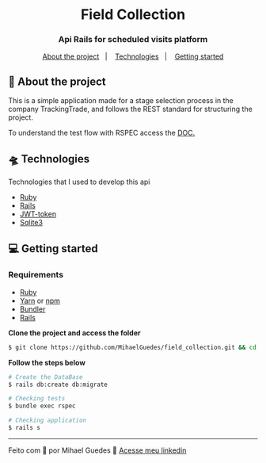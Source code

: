 <h1 align="center">
  Field Collection
</h1>

<h3 align="center">
  Api Rails for scheduled visits platform
</h3>

<p align="center">
  <a href="#-about-the-project">About the project</a>&nbsp;&nbsp;&nbsp;|&nbsp;&nbsp;&nbsp;
  <a href="#-technologies">Technologies</a>&nbsp;&nbsp;&nbsp;|&nbsp;&nbsp;&nbsp;
  <a href="#-getting-started">Getting started</a>
</p>


## 💼 About the project

<p>
  This is a simple application made for a stage selection process in the company TrackingTrade, and follows the REST standard for structuring the project.

  To understand the test flow with RSPEC access the [DOC.](https://docs.google.com/document/d/1WdtW-1PZuo-rZwZwVYhqqXq7KbTO9QN_YbUHKNYdxyI/edit?usp=sharing)
</p>

## 🛸 Technologies

Technologies that I used to develop this api

- [Ruby](https://www.ruby-lang.org/pt/)
- [Rails](https://rubyonrails.org/)
- [JWT-token](https://jwt.io/)
- [Sqlite3](https://www.sqlite.org/index.html)


## 💻 Getting started

### Requirements

- [Ruby](https://www.ruby-lang.org/pt/)
- [Yarn](https://classic.yarnpkg.com/) or [npm](https://www.npmjs.com/)
- [Bundler](https://bundler.io/)
- [Rails](https://rubyonrails.org/)

**Clone the project and access the folder**

```bash
$ git clone https://github.com/MihaelGuedes/field_collection.git && cd field_collection
```

**Follow the steps below**

```bash
# Create the DataBase
$ rails db:create db:migrate

# Checking tests
$ bundle exec rspec

# Checking application
$ rails s

```

----------------------------------------------------------------------------------

Feito com 💙 por Mihael Guedes 👋 [Acesse meu linkedin](https://www.linkedin.com/in/mihael-guedes-9470b11ba/)
